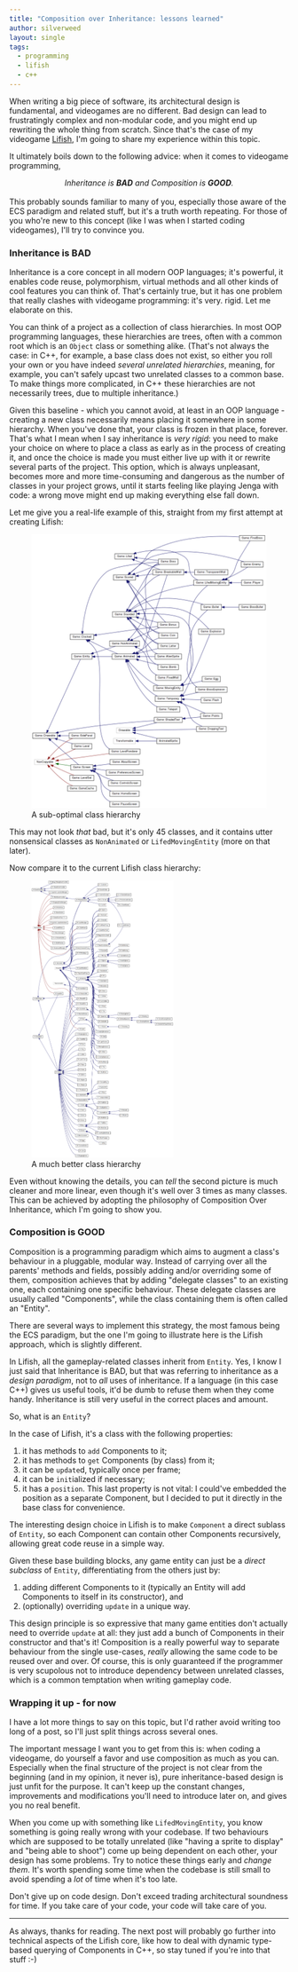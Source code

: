 ```yaml
---
title: "Composition over Inheritance: lessons learned"
author: silverweed
layout: single
tags:
  - programming  
  - lifish  
  - c++
---
```


When writing a big piece of software, its architectural design is fundamental, and videogames are no different.
Bad design can lead to frustratingly complex and non-modular code, and you might end up rewriting the whole thing
from scratch.
Since that's the case of my videogame [Lifish](/Lifish/), I'm going to share my experience
within this topic.

It ultimately boils down to the following advice: when it comes to videogame programming,

<center><em>Inheritance is <strong>BAD</strong> and Composition is <strong>GOOD</strong>.</em></center>
  
<br/>
This probably sounds familiar to many of you, especially those aware of the ECS paradigm and related stuff, but
it's a truth worth repeating. For those of you who're new to this concept (like I was when I started coding videogames),
I'll try to convince you.

### Inheritance is BAD
Inheritance is a core concept in all modern OOP languages; it's powerful, it enables code reuse,
polymorphism, virtual methods and all other kinds of cool features you can think of.
That's certainly true, but it has one problem that really clashes with videogame programming: it's very. rigid.
Let me elaborate on this.

You can think of a project as a collection of class hierarchies. In most OOP programming languages, these hierarchies
are trees, often with a common root which is an `Object` class or something alike. (That's not always the case:
in C++, for example, a base class does not exist,
so either you roll your own or you have indeed _several unrelated hierarchies_, meaning, for example, 
you can't
safely upcast two unrelated classes to a common base. To make things more complicated, in C++ these hierarchies are
not necessarily trees, due to multiple inheritance.)

Given this baseline - which you cannot avoid, at least in an OOP language - creating a new class necessarily means
placing it somewhere in some hierarchy. When you've done that, your class is frozen in that place, forever. That's
what I mean when I say inheritance is _very rigid_: you need to make your choice on where to place a class as early as in the process of
creating it, and once the choice is made you must either live up with it or rewrite several parts of the project.
This option, which is always unpleasant, becomes more and more time-consuming and dangerous as the number of classes
in your project grows, until it starts feeling like playing Jenga with code: a wrong move might end up making
everything else fall down.

Let me give you a real-life example of this, straight from my first attempt at creating Lifish:

<figure>
  <a href="/assets/img/lifish_0.x_dot.png">
    <img style='max-height: 500px' src="/assets/img/lifish_0.x_dot.png" alt="Dot graph of Lifish 0.x"/>
  </a>
  <figcaption>A sub-optimal class hierarchy</figcaption>
</figure>

This may not look *that* bad, but it's only 45 classes, and it contains utter nonsensical classes as `NonAnimated`
or `LifedMovingEntity` (more on that later).

Now compare it to the current Lifish class hierarchy:

<figure>
  <a href="/assets/img/lifish_1.x_dot.png">
    <img style='max-height: 500px' src="/assets/img/lifish_1.x_dot.png" alt="Dot graph of Lifish 1.x"/>
  </a>
  <figcaption>A much better class hierarchy</figcaption>
</figure>

Even without knowing the details, you can *tell* the second picture is much cleaner and more linear, even though
it's well over 3 times as many classes. This can be achieved 
by adopting the philosophy of Composition Over Inheritance, which I'm going to show you.

### Composition is GOOD
Composition is a programming paradigm which aims to augment a class's behaviour in a pluggable, modular way.
Instead of carrying over all the parents' methods and fields, possibly adding and/or overriding some of them,
composition achieves that by adding "delegate classes" to an existing one, each containing one specific behaviour.
These delegate classes are usually called "Components", while the class containing them is often called an "Entity".

There are several ways to implement this strategy, the most famous being the ECS paradigm, but the one I'm going to
illustrate here is the Lifish approach, which is slightly different.

In Lifish, all the gameplay-related classes inherit from `Entity`. Yes, I know I just said that Inheritance is BAD,
but that was referring to inheritance as a _design paradigm_, not to _all_ uses of inheritance. If a language
(in this case C++) gives us useful tools, it'd be dumb to refuse them when they come handy. Inheritance is still
very useful in the correct places and amount.

So, what is an `Entity`?

In the case of Lifish, it's a class with the following properties: 

1. it has methods to `add` Components to it;  
2. it has methods to `get` Components (by class) from it;  
3. it can be `update`d, typically once per frame;  
4. it can be `init`ialized if necessary;  
5. it has a `position`. This last property is not vital: I could've embedded the position as a separate Component, but
   I decided to put it directly in the base class for convenience.

The interesting design choice in Lifish is to make `Component` a direct sublass of `Entity`, so each Component
can contain other Components recursively, allowing great code reuse in a simple way.

Given these base building blocks, any game entity can just be a _direct subclass_ of `Entity`, differentiating
from the others just by:  

1. adding different Components to it (typically an Entity will add Components to itself in its constructor), and  
2. (optionally) overriding `update` in a unique way.

This design principle is so expressive that many game entities don't actually need to override `update` at all:
they just add a bunch of Components in their constructor and that's it!
Composition is a really powerful way to separate behaviour from the single use-cases, _really_ allowing the same code
to be reused over and over. Of course, this is only guaranteed if the programmer is very scupolous not to introduce
dependency between unrelated classes, which is a common temptation when writing gameplay code.

### Wrapping it up - for now
I have a lot more things to say on this topic, but I'd rather avoid writing too long of a post, so I'll just split
things across several ones.

The important message I want you to get from this is: when coding a videogame, do yourself a favor and use composition
as much as you can. Especially when the final structure of the project is not clear from the beginning (and in my
opinion, it never is),
pure inheritance-based design is just unfit for the purpose. It can't keep up the constant changes, improvements and
modifications you'll need to introduce later on, and gives you no real benefit.

When you come up with something like `LifedMovingEntity`, you know something is going really wrong with your codebase.
If two behaviours which are supposed to be totally unrelated (like "having a sprite to display" and "being able to 
shoot") come up being dependent on each other, your design has some problems. Try to notice these things early and
_change them_. It's worth spending some time when the codebase is still small to avoid spending a _lot_ of time
when it's too late.

Don't give up on code design. Don't exceed trading architectural soundness for time. If you take care of your code,
your code will take care of you.

---

As always, thanks for reading. The next post will probably go further into technical aspects of the Lifish core, like
how to deal with dynamic type-based querying of Components in C++, so stay tuned if you're into that stuff :-)
